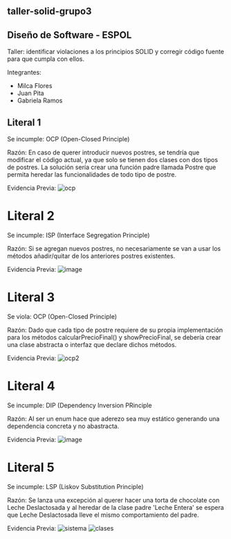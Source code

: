 ## taller-solid-grupo3
## Diseño de Software - ESPOL

Taller: identificar violaciones a los principios SOLID y corregir código fuente para que cumpla con ellos.

Integrantes:
* Milca Flores
* Juan Pita
* Gabriela Ramos


## Literal 1
Se incumple: OCP (Open-Closed Principle)

Razón: En caso de querer introducir nuevos postres, se tendría que modificar el código actual, ya que solo se tienen dos clases con dos tipos de postres.
La solución sería crear una función padre llamada Postre que permita heredar las funcionalidades de todo tipo de postre.

Evidencia Previa:
![ocp](https://user-images.githubusercontent.com/57634672/121573760-36463380-c9eb-11eb-97d5-6a47ebb83bee.PNG)


# Literal 2
Se incumple: ISP (Interface Segregation Principle)

Razón: Si se agregan nuevos postres, no necesariamente se van a usar los métodos añadir/quitar de los anteriores postres existentes.

Evidencia Previa:
![image](https://user-images.githubusercontent.com/34144827/121578800-ae632800-c9f0-11eb-8d02-6a56b76a61e3.png)


# Literal 3
Se viola: OCP (Open-Closed Principle)

Razón: Dado que cada tipo de postre requiere de su propia implementación para los métodos calcularPrecioFinal() y  showPrecioFinal, se debería crear una clase abstracta o interfaz que declare dichos métodos.

Evidencia Previa:
![ocp2](https://user-images.githubusercontent.com/57634672/121581610-a0fb6d00-c9f3-11eb-8a46-3d3b570ac85a.PNG)


# Literal 4
Se incumple: DIP (Dependency Inversion PRinciple

Razón: Al ser un enum hace que aderezo sea muy estático generando una dependencia concreta y no abastracta.

Evidencia Previa:
![image](https://user-images.githubusercontent.com/34144827/121581993-1c5d1e80-c9f4-11eb-8fd4-f803231813f2.png)


# Literal 5 
Se incumple: LSP (Liskov Substitution Principle)

Razón: Se lanza una excepción al querer hacer una torta de chocolate con Leche Deslactosada  y al heredar de la clase padre 'Leche Entera' se espera que Leche Deslactosada lleve el mismo comportamiento del padre. 

Evidencia Previa:
![sistema](https://user-images.githubusercontent.com/68141841/121576750-51ff0900-c9ee-11eb-8bfa-6e9cc6785a2d.png)
![clases](https://user-images.githubusercontent.com/68141841/121576744-50cddc00-c9ee-11eb-8b99-62a2b5f36990.png)




